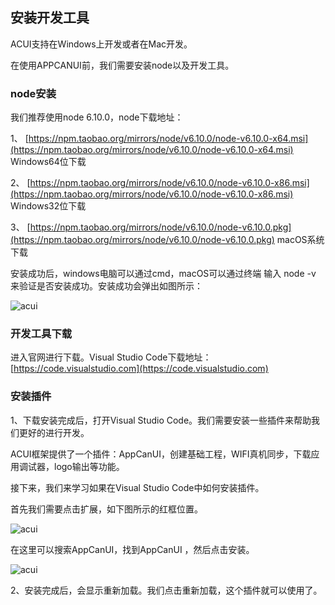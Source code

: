 ## 安装开发工具

ACUI支持在Windows上开发或者在Mac开发。

在使用APPCANUI前，我们需要安装node以及开发工具。

### node安装

我们推荐使用node 6.10.0，node下载地址：

1、 [https://npm.taobao.org/mirrors/node/v6.10.0/node-v6.10.0-x64.msi](https://npm.taobao.org/mirrors/node/v6.10.0/node-v6.10.0-x64.msi) Windows64位下载

2、 [https://npm.taobao.org/mirrors/node/v6.10.0/node-v6.10.0-x86.msi](https://npm.taobao.org/mirrors/node/v6.10.0/node-v6.10.0-x86.msi) Windows32位下载

3、 [https://npm.taobao.org/mirrors/node/v6.10.0/node-v6.10.0.pkg](https://npm.taobao.org/mirrors/node/v6.10.0/node-v6.10.0.pkg) macOS系统下载

安装成功后，windows电脑可以通过cmd，macOS可以通过终端 输入 node -v 来验证是否安装成功。安装成功会弹出如图所示：

![acui](./static/node.png)

### 开发工具下载

进入官网进行下载。Visual Studio Code下载地址：[https://code.visualstudio.com](https://code.visualstudio.com)

### 安装插件

1、下载安装完成后，打开Visual Studio Code。我们需要安装一些插件来帮助我们更好的进行开发。

ACUI框架提供了一个插件：AppCanUI，创建基础工程，WIFI真机同步，下载应用调试器，logo输出等功能。

接下来，我们来学习如果在Visual Studio Code中如何安装插件。

首先我们需要点击扩展，如下图所示的红框位置。

![acui](./static/kuozan.png)

在这里可以搜索AppCanUI，找到AppCanUI ，然后点击安装。

![acui](./static/appcanui.png)

2、安装完成后，会显示重新加载。我们点击重新加载，这个插件就可以使用了。



